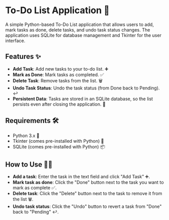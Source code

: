 # To-Do List Application 📝

A simple Python-based To-Do List application that allows users to add, mark tasks as done, delete tasks, and undo task status changes. The application uses SQLite for database management and Tkinter for the user interface.

## Features ✨
- **Add Task**: Add new tasks to your to-do list. ➕
- **Mark as Done**: Mark tasks as completed. ✅
- **Delete Task**: Remove tasks from the list. 🗑️
- **Undo Task Status**: Undo the task status (from Done back to Pending). ↩️
- **Persistent Data**: Tasks are stored in an SQLite database, so the list persists even after closing the application. 💾

## Requirements 🛠️
- Python 3.x 🐍
- Tkinter (comes pre-installed with Python) 🎨
- SQLite (comes pre-installed with Python) 📦

## How to Use 👨‍💻

- **Add a task**: Enter the task in the text field and click "Add Task" ➕.
- **Mark task as done**: Click the "Done" button next to the task you want to mark as complete ✅.
- **Delete task**: Click the "Delete" button next to the task to remove it from the list 🗑️.
- **Undo task status**: Click the "Undo" button to revert a task from "Done" back to "Pending" ↩️.

